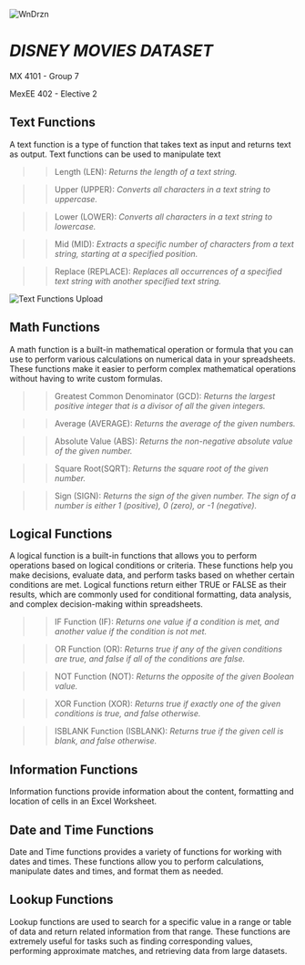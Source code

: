    ![WnDrzn](https://github.com/renseeel/MX-4101-Group-7_Midterm_Disney_Movies_Dataset/assets/92082602/204a3d53-6b5b-4a46-b0c5-c8ee987652de)

# *DISNEY MOVIES DATASET*
MX 4101 - Group 7

MexEE 402 - Elective 2 

## Text Functions
A text function is a type of function that takes text as input and returns text as output. Text functions can be used to manipulate text 

>>Length (LEN): *Returns the length of a text string.*

>>Upper (UPPER): *Converts all characters in a text string to uppercase.*

>>Lower (LOWER): *Converts all characters in a text string to lowercase.*

>>Mid (MID): *Extracts a specific number of characters from a text string, starting at a specified position.*

>>Replace (REPLACE): *Replaces all occurrences of a specified text string with another specified text string.*

![Text Functions Upload](https://github.com/renseeel/MX-4101-Group-7_Midterm_Disney_Movies_Dataset/assets/92082602/6351502a-5a7b-42af-97fe-8e9e6b8f94d2)


## Math Functions
A math function is a built-in mathematical operation or formula that you can use to perform various calculations on numerical data in your spreadsheets. These functions make it easier to perform complex mathematical operations without having to write custom formulas. 

>>Greatest Common Denominator (GCD): *Returns the largest positive integer that is a divisor of all the given integers.*

>>Average (AVERAGE): *Returns the average of the given numbers.*

>>Absolute Value (ABS): *Returns the non-negative absolute value of the given number.*

>>Square Root(SQRT): *Returns the square root of the given number.*

>>Sign (SIGN): *Returns the sign of the given number. The sign of a number is either 1 (positive), 0 (zero), or -1 (negative).*

## Logical Functions
A logical function is a built-in functions that allows you to perform operations based on logical conditions or criteria. These functions help you make decisions, evaluate data, and perform tasks based on whether certain conditions are met. Logical functions return either TRUE or FALSE as their results, which are commonly used for conditional formatting, data analysis, and complex decision-making within spreadsheets. 

>>IF Function (IF): *Returns one value if a condition is met, and another value if the condition is not met.*

>>OR Function (OR): *Returns true if any of the given conditions are true, and false if all of the conditions are false.*

>>NOT Function (NOT): *Returns the opposite of the given Boolean value.* 

>>XOR Function (XOR): *Returns true if exactly one of the given conditions is true, and false otherwise.*

>>ISBLANK Function (ISBLANK): *Returns true if the given cell is blank, and false otherwise.*

## Information Functions
Information functions provide information about the content, formatting and location of cells in an Excel Worksheet.


## Date and Time Functions
Date and Time functions provides a variety of functions for working with dates and times. These functions allow you to perform calculations, manipulate dates and times, and format them as needed. 

## Lookup Functions
Lookup functions are used to search for a specific value in a range or table of data and return related information from that range. These functions are extremely useful for tasks such as finding corresponding values, performing approximate matches, and retrieving data from large datasets.
